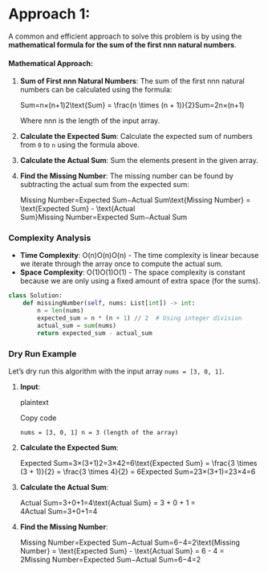 
# Approach 1:

A common and efficient approach to solve this problem is by using the **mathematical formula for the sum of the first nnn natural numbers**.

#### Mathematical Approach:

1. **Sum of First nnn Natural Numbers**: The sum of the first nnn natural numbers can be calculated using the formula:
    
    Sum=n×(n+1)2\text{Sum} = \frac{n \times (n + 1)}{2}Sum=2n×(n+1)​
    
    Where nnn is the length of the input array.
    
2. **Calculate the Expected Sum**: Calculate the expected sum of numbers from `0` to `n` using the formula above.
    
3. **Calculate the Actual Sum**: Sum the elements present in the given array.
    
4. **Find the Missing Number**: The missing number can be found by subtracting the actual sum from the expected sum:
    
    Missing Number=Expected Sum−Actual Sum\text{Missing Number} = \text{Expected Sum} - \text{Actual Sum}Missing Number=Expected Sum−Actual Sum
### Complexity Analysis

- **Time Complexity**: O(n)O(n)O(n) - The time complexity is linear because we iterate through the array once to compute the actual sum.
- **Space Complexity**: O(1)O(1)O(1) - The space complexity is constant because we are only using a fixed amount of extra space (for the sums).


```python
class Solution:
    def missingNumber(self, nums: List[int]) -> int:
        n = len(nums)
        expected_sum = n * (n + 1) // 2  # Using integer division
        actual_sum = sum(nums)
        return expected_sum - actual_sum


```

### Dry Run Example

Let’s dry run this algorithm with the input array `nums = [3, 0, 1]`.

1. **Input**:
    
    plaintext
    
    Copy code
    
    `nums = [3, 0, 1] n = 3 (length of the array)`
    
2. **Calculate the Expected Sum**:
    
    Expected Sum=3×(3+1)2=3×42=6\text{Expected Sum} = \frac{3 \times (3 + 1)}{2} = \frac{3 \times 4}{2} = 6Expected Sum=23×(3+1)​=23×4​=6
3. **Calculate the Actual Sum**:
    
    Actual Sum=3+0+1=4\text{Actual Sum} = 3 + 0 + 1 = 4Actual Sum=3+0+1=4
4. **Find the Missing Number**:
    
    Missing Number=Expected Sum−Actual Sum=6−4=2\text{Missing Number} = \text{Expected Sum} - \text{Actual Sum} = 6 - 4 = 2Missing Number=Expected Sum−Actual Sum=6−4=2